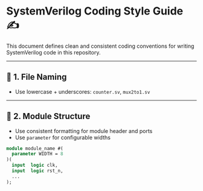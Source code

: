 # SystemVerilog Coding Style Guide ✍️

This document defines clean and consistent coding conventions for writing SystemVerilog code in this repository.

---

## 📁 1. File Naming

- Use lowercase + underscores: `counter.sv`, `mux2to1.sv`

---

## 🧱 2. Module Structure

- Use consistent formatting for module header and ports
- Use `parameter` for configurable widths

```systemverilog
module module_name #(
  parameter WIDTH = 8
)(
  input  logic clk,
  input  logic rst_n,
  ...
);
